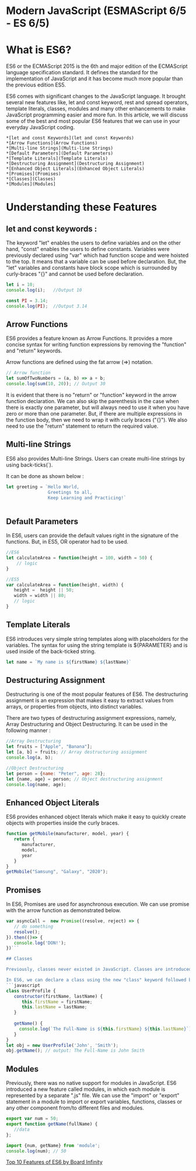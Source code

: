 # Modern JavaScript (ESMAScript 6/5 - ES 6/5)

# What is ES6?

ES6 or the ECMAScript 2015 is the 6th and major edition of the ECMAScript language specification standard. 
It defines the standard for the implementation of JavaScript and it has become much more popular than the previous edition ES5.

ES6 comes with significant changes to the JavaScript language. It brought several new features like, let and const keyword, 
rest and spread operators, template literals, classes, modules and many other enhancements to make JavaScript programming easier and more fun. 
In this article, we will discuss some of the best and most popular ES6 features that we can use in your everyday JavaScript coding.

    *[let and const Keywords](let and const Keywords)
    *[Arrow Functions](Arrow Functions)
    *[Multi-line Strings](Multi-line Strings)
    *[Default Parameters](Default Parameters)
    *[Template Literals](Template Literals)
    *[Destructuring Assignment](Destructuring Assignment)
    *[Enhanced Object Literals](Enhanced Object Literals)
    *[Promises](Promises)
    *[Classes](Classes)
    *[Modules](Modules]

# Understanding these Features
## let and const keywords :

The keyword "let" enables the users to define variables and on the other hand, "const" enables the users to define constants. Variables were previously declared using "var" which had function scope and were hoisted to the top. It means that a variable can be used before declaration. But, the "let" variables and constants have block scope which is surrounded by curly-braces "{}" and cannot be used before declaration.
```javascript
let i = 10;
console.log(i);   //Output 10

const PI = 3.14;
console.log(PI);  //Output 3.14
```
## Arrow Functions

ES6 provides a feature known as Arrow Functions. It provides a more concise syntax for writing function expressions by removing the "function" and "return" keywords.

Arrow functions are defined using the fat arrow (=>) notation.
```javascript
// Arrow function
let sumOfTwoNumbers = (a, b) => a + b;
console.log(sum(10, 20)); // Output 30
```
It is evident that there is no "return" or "function" keyword in the arrow function declaration.
We can also skip the parenthesis in the case when there is exactly one parameter, but will always need to use it when you have zero or more than one parameter.
But, if there are multiple expressions in the function body, then we need to wrap it with curly braces ("{}"). We also need to use the "return" statement to return the required value.

## Multi-line Strings

ES6 also provides Multi-line Strings. Users can create multi-line strings by using back-ticks(`).

It can be done as shown below :
```javascript
let greeting = `Hello World,     
                Greetings to all,
                Keep Learning and Practicing!`
                
```
## Default Parameters

In ES6, users can provide the default values right in the signature of the functions. But, in ES5, OR operator had to be used.
```javascript
//ES6
let calculateArea = function(height = 100, width = 50) {  
    // logic
}

//ES5
var calculateArea = function(height, width) {  
   height =  height || 50;
   width = width || 80;
   // logic
}
```
## Template Literals

ES6 introduces very simple string templates along with placeholders for the variables. The syntax for using the string template is ${PARAMETER} and is used inside of the back-ticked string.
```javascript
let name = `My name is ${firstName} ${lastName}`
```
## Destructuring Assignment

Destructuring is one of the most popular features of ES6. The destructuring assignment is an expression that makes it easy to extract values from arrays, or properties from objects, into distinct variables.

There are two types of destructuring assignment expressions, namely, Array Destructuring and Object Destructuring. It can be used in the following manner :
```javascript
//Array Destructuring
let fruits = ["Apple", "Banana"];
let [a, b] = fruits; // Array destructuring assignment
console.log(a, b);

//Object Destructuring
let person = {name: "Peter", age: 28};
let {name, age} = person; // Object destructuring assignment
console.log(name, age);
```
## Enhanced Object Literals

ES6 provides enhanced object literals which make it easy to quickly create objects with properties inside the curly braces.
```javascript
function getMobile(manufacturer, model, year) {
   return {
      manufacturer,
      model,
      year
   }
}
getMobile("Samsung", "Galaxy", "2020");
```
## Promises

In ES6, Promises are used for asynchronous execution. We can use promise with the arrow function as demonstrated below.
```javascript
var asyncCall =  new Promise((resolve, reject) => {
   // do something
   resolve();
}).then(()=> {   
   console.log('DON!');
})```

## Classes

Previously, classes never existed in JavaScript. Classes are introduced in ES6 which looks similar to classes in other object-oriented languages, such as C++, Java, PHP, etc. But, they do not work exactly the same way. ES6 classes make it simpler to create objects, implement inheritance by using the "extends" keyword and also reuse the code efficiently.

In ES6, we can declare a class using the new "class" keyword followed by the name of the class.
```javascript
class UserProfile {   
   constructor(firstName, lastName) { 
      this.firstName = firstName;
      this.lastName = lastName;     
   }  
    
   getName() {       
     console.log(`The Full-Name is ${this.firstName} ${this.lastName}`);    
   } 
}
let obj = new UserProfile('John', 'Smith');
obj.getName(); // output: The Full-Name is John Smith
```
## Modules

Previously, there was no native support for modules in JavaScript. ES6 introduced a new feature called modules, in which each module is represented by a separate ".js" file. We can use the "import" or "export" statement in a module to import or export variables, functions, classes or any other component from/to different files and modules.
```javascript
export var num = 50; 
export function getName(fullName) {   
   //data
};

import {num, getName} from 'module';
console.log(num); // 50
```

[Top 10 Features of ES6 by Board Infinity](https://www.boardinfinity.com/blog/top-10-features-of-es6/)
